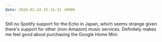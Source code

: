 ```yaml
---
date: 2018-01-24 15:14:31 +0900
---
```

Still no Spotify support for the Echo in Japan, which seems strange given there's support for other (non-Amazon) music services. Definitely makes me feel good about purchasing the Google Home Mini.

